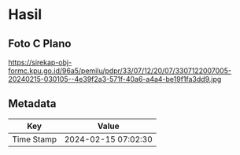 # Hasil

## Foto C Plano

https://sirekap-obj-formc.kpu.go.id/96a5/pemilu/pdpr/33/07/12/20/07/3307122007005-20240215-030105--4e39f2a3-571f-40a6-a4a4-be19f1fa3dd9.jpg


## Metadata

| Key        | Value               |
| ---------- | ------------------- |
| Time Stamp | 2024-02-15 07:02:30 |




